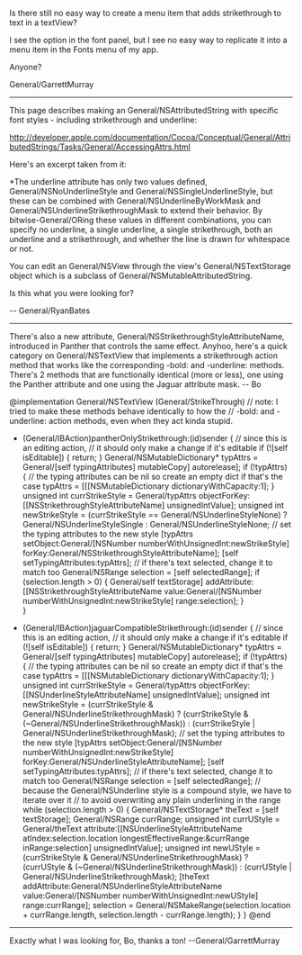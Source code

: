 Is there still no easy way to create a menu item that adds strikethrough to text in a textView?

I see the option in the font panel, but I see no easy way to replicate it into a menu item in the Fonts menu of my app.

Anyone?

General/GarrettMurray

----

This page describes making an General/NSAttributedString with specific font styles - including strikethrough and underline:

http://developer.apple.com/documentation/Cocoa/Conceptual/General/AttributedStrings/Tasks/General/AccessingAttrs.html

Here's an excerpt taken from it:


*The underline attribute has only two values defined, General/NSNoUnderlineStyle and General/NSSingleUnderlineStyle, but these can be combined with General/NSUnderlineByWorkMask and General/NSUnderlineStrikethroughMask to extend their behavior. By bitwise-General/ORing these values in different combinations, you can specify no underline, a single underline, a single strikethrough, both an underline and a strikethrough, and whether the line is drawn for whitespace or not.


You can edit an General/NSView through the view's General/NSTextStorage object which is a subclass of General/NSMutableAttributedString.

Is this what you were looking for?

-- General/RyanBates

----

There's also a new attribute, General/NSStrikethroughStyleAttributeName, introduced in Panther that controls the same effect.  Anyhoo, here's a quick category on General/NSTextView that implements a strikethrough action method that works like the corresponding -bold: and -underline: methods.  There's 2 methods that are functionally identical (more or less), one using the Panther attribute and one using the Jaguar attribute mask. -- Bo
    
@implementation General/NSTextView (General/StrikeThrough)
// note: I tried to make these methods behave identically to how the 
// -bold: and -underline: action methods, even when they act kinda stupid.
- (General/IBAction)pantherOnlyStrikethrough:(id)sender
{
	// since this is an editing action,
	// it should only make a change if it's editable
	if (![self isEditable]) {
		return;
	}
	General/NSMutableDictionary* typAttrs = General/[self typingAttributes] mutableCopy] autorelease];
	if (!typAttrs) {
		// the typing attributes can be nil so create an empty dict if that's the case
		typAttrs = [[[NSMutableDictionary dictionaryWithCapacity:1];
	}
	unsigned int currStrikeStyle = General/typAttrs objectForKey:[[NSStrikethroughStyleAttributeName] unsignedIntValue];
	unsigned int newStrikeStyle = (currStrikeStyle == General/NSUnderlineStyleNone) ? General/NSUnderlineStyleSingle : General/NSUnderlineStyleNone;
	// set the typing attributes to the new style
	[typAttrs setObject:General/[NSNumber numberWithUnsignedInt:newStrikeStyle] forKey:General/NSStrikethroughStyleAttributeName];
	[self setTypingAttributes:typAttrs];
	// if there's text selected, change it to match too
	General/NSRange selection = [self selectedRange];
	if (selection.length > 0) {
		General/self textStorage] addAttribute:[[NSStrikethroughStyleAttributeName 
					value:General/[NSNumber numberWithUnsignedInt:newStrikeStyle] range:selection];
	}	
}

- (General/IBAction)jaguarCompatibleStrikethrough:(id)sender
{
	// since this is an editing action,
	// it should only make a change if it's editable
	if (![self isEditable]) {
		return;
	}
	General/NSMutableDictionary* typAttrs = General/[self typingAttributes] mutableCopy] autorelease];
	if (!typAttrs) {
		// the typing attributes can be nil so create an empty dict if that's the case
		typAttrs = [[[NSMutableDictionary dictionaryWithCapacity:1];
	}
	unsigned int currStrikeStyle = General/typAttrs objectForKey:[[NSUnderlineStyleAttributeName] unsignedIntValue];
	unsigned int newStrikeStyle = (currStrikeStyle & General/NSUnderlineStrikethroughMask) ? 
		(currStrikeStyle & (~General/NSUnderlineStrikethroughMask)) : (currStrikeStyle | General/NSUnderlineStrikethroughMask);
	// set the typing attributes to the new style
	[typAttrs setObject:General/[NSNumber numberWithUnsignedInt:newStrikeStyle] forKey:General/NSUnderlineStyleAttributeName];
	[self setTypingAttributes:typAttrs];
	// if there's text selected, change it to match too
	General/NSRange selection = [self selectedRange];
	// because the General/NSUnderline style is a compound style, we have to iterate over it
	// to avoid overwriting any plain underlining in the range
	while (selection.length > 0) {
		General/NSTextStorage* theText = [self textStorage];
		General/NSRange currRange;
		unsigned int currUStyle = General/theText attribute:[[NSUnderlineStyleAttributeName atIndex:selection.location
			longestEffectiveRange:&currRange inRange:selection] unsignedIntValue];
		unsigned int newUStyle = (currStrikeStyle & General/NSUnderlineStrikethroughMask) ? 
			(currUStyle & (~General/NSUnderlineStrikethroughMask)) : (currUStyle | General/NSUnderlineStrikethroughMask);
		[theText addAttribute:General/NSUnderlineStyleAttributeName value:General/[NSNumber numberWithUnsignedInt:newUStyle] range:currRange];
		selection = General/NSMakeRange(selection.location + currRange.length, selection.length - currRange.length);
	}
}
@end


----

Exactly what I was looking for, Bo, thanks a ton! --General/GarrettMurray